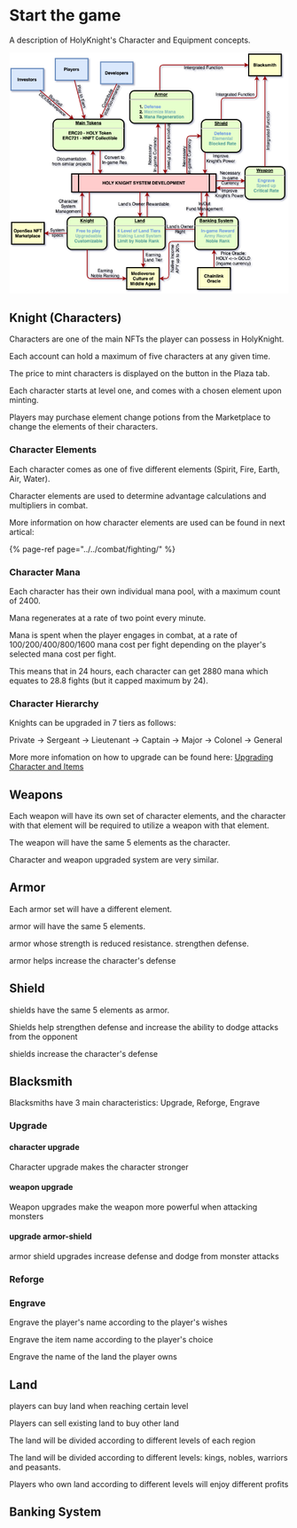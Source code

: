 # Start the game

A description of HolyKnight's Character and Equipment concepts.

![](../assets/overview.png)

## Knight (Characters)

Characters are one of the main NFTs the player can possess in HolyKnight. 

Each account can hold a maximum of five characters at any given time.

The price to mint characters is displayed on the button in the Plaza tab.

Each character starts at level one, and comes with a chosen element upon minting.

Players may purchase element change potions from the Marketplace to change the elements of their characters.

### Character Elements

Each character comes as one of five different elements \(Spirit, Fire, Earth, Air, Water\).

Character elements are used to determine advantage calculations and multipliers in combat.

More information on how character elements are used can be found in next artical:

{% page-ref page="../../combat/fighting/" %}

### Character Mana

Each character has their own individual mana pool, with a maximum count of 2400.

Mana regenerates at a rate of two point every minute.

Mana is spent when the player engages in combat, at a rate of 100/200/400/800/1600 mana cost per fight depending on the player's selected mana cost per fight.

This means that in 24 hours, each character can get 2880 mana which equates to 28.8 fights (but it capped maximum by 24).

### Character Hierarchy

Knights can be upgraded in 7 tiers as follows:

Private -> Sergeant -> Lieutenant -> Captain -> Major -> Colonel -> General

More more infomation on how to upgrade can be found here: [Upgrading Character and Items](../)

## Weapons

Each weapon will have its own set of character elements, and the character with that element will be required to utilize a weapon with that element.

The weapon will have the same 5 elements as the character.

Character and weapon upgraded system are very similar.

## Armor
Each armor set will have a different element.

armor will have the same 5 elements.

armor whose strength is reduced resistance. strengthen defense.

armor helps increase the character's defense

## Shield
shields have the same 5 elements as armor.

Shields help strengthen defense and increase the ability to dodge attacks from the opponent

shields increase the character's defense

## Blacksmith
Blacksmiths have 3 main characteristics: Upgrade, Reforge, Engrave

### Upgrade

#### character upgrade

Character upgrade makes the character stronger

#### weapon upgrade

Weapon upgrades make the weapon more powerful when attacking monsters

#### upgrade armor-shield

armor shield upgrades increase defense and dodge from monster attacks

### Reforge

### Engrave
Engrave the player's name according to the player's wishes

Engrave the item name according to the player's choice

Engrave the name of the land the player owns

## Land

players can buy land when reaching certain level

Players can sell existing land to buy other land

The land will be divided according to different levels of each region

The land will be divided according to different levels: kings, nobles, warriors and peasants.

Players who own land according to different levels will enjoy different profits
## Banking System

